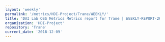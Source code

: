```yaml
---
layout: 'weekly'
permalink: '/metrics/HDI-Project/Trane/WEEKLY/'
title: 'DAI Lab OSS Metrics Metrics report for Trane | WEEKLY-REPORT-2018-12-09'
organization: 'HDI-Project'
repository: 'Trane'
current_date: '2018-12-09'
---
```


